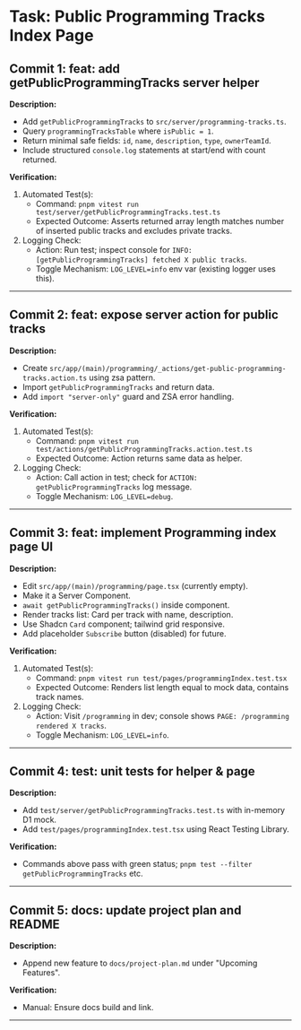 # Task: Public Programming Tracks Index Page

## Commit 1: feat: add getPublicProgrammingTracks server helper
**Description:**
- Add `getPublicProgrammingTracks` to `src/server/programming-tracks.ts`.
- Query `programmingTracksTable` where `isPublic = 1`.
- Return minimal safe fields: `id`, `name`, `description`, `type`, `ownerTeamId`.
- Include structured `console.log` statements at start/end with count returned.

**Verification:**
1. Automated Test(s):
   * Command: `pnpm vitest run test/server/getPublicProgrammingTracks.test.ts`
   * Expected Outcome: Asserts returned array length matches number of inserted public tracks and excludes private tracks.
2. Logging Check:
   * Action: Run test; inspect console for `INFO: [getPublicProgrammingTracks] fetched X public tracks`.
   * Toggle Mechanism: `LOG_LEVEL=info` env var (existing logger uses this).

---

## Commit 2: feat: expose server action for public tracks
**Description:**
- Create `src/app/(main)/programming/_actions/get-public-programming-tracks.action.ts` using zsa pattern.
- Import `getPublicProgrammingTracks` and return data.
- Add `import "server-only"` guard and ZSA error handling.

**Verification:**
1. Automated Test(s):
   * Command: `pnpm vitest run test/actions/getPublicProgrammingTracks.action.test.ts`
   * Expected Outcome: Action returns same data as helper.
2. Logging Check:
   * Action: Call action in test; check for `ACTION: getPublicProgrammingTracks` log message.
   * Toggle Mechanism: `LOG_LEVEL=debug`.

---

## Commit 3: feat: implement Programming index page UI
**Description:**
- Edit `src/app/(main)/programming/page.tsx` (currently empty).
- Make it a Server Component.
- `await getPublicProgrammingTracks()` inside component.
- Render tracks list: Card per track with name, description.
- Use Shadcn `Card` component; tailwind grid responsive.
- Add placeholder `Subscribe` button (disabled) for future.

**Verification:**
1. Automated Test(s):
   * Command: `pnpm vitest run test/pages/programmingIndex.test.tsx`
   * Expected Outcome: Renders list length equal to mock data, contains track names.
2. Logging Check:
   * Action: Visit `/programming` in dev; console shows `PAGE: /programming rendered X tracks`.
   * Toggle Mechanism: `LOG_LEVEL=info`.

---

## Commit 4: test: unit tests for helper & page
**Description:**
- Add `test/server/getPublicProgrammingTracks.test.ts` with in-memory D1 mock.
- Add `test/pages/programmingIndex.test.tsx` using React Testing Library.

**Verification:**
- Commands above pass with green status; `pnpm test --filter getPublicProgrammingTracks` etc.

---

## Commit 5: docs: update project plan and README
**Description:**
- Append new feature to `docs/project-plan.md` under "Upcoming Features".

**Verification:**
- Manual: Ensure docs build and link.

---